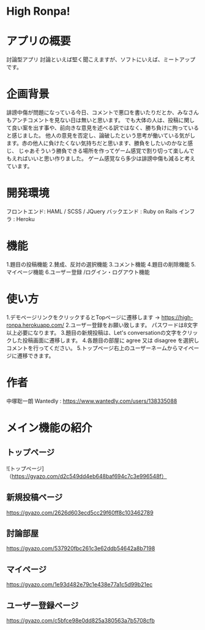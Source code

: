 # High Ronpa!

# アプリの概要
  討論型アプリ
  討論といえば堅く聞こえますが、ソフトにいえば、ミートアップです。

# 企画背景
  誹謗中傷が問題になっている今日、コメントで悪口を書いたりだとか、みなさんもアンチコメントを見ない日は無いと思います。
  でも大体の人は、投稿に関して良い案を出す事や、前向きな意見を述べる訳ではなく、勝ち負けに拘っていると感じました。
  他人の意見を否定し、論破したという思考が働いている気がします。赤の他人に負けたくない気持ちだと思います、勝負をしたいのかなと感じ、
  じゃあそういう勝負できる場所を作ってゲーム感覚で割り切って楽しんでもえればいいと思い作りました。
  ゲーム感覚なら多少は誹謗中傷も減ると考えています。


# 開発環境
  フロントエンド: HAML / SCSS / JQuery
  バックエンド : Ruby on Rails
  インフラ : Heroku


# 機能
  1.題目の投稿機能
  2.賛成、反対の選択機能
  3.コメント機能
  4.題目の削除機能
  5.マイページ機能
  6.ユーザー登録 /ログイン・ログアウト機能


# 使い方
  1.デモページリンクをクリックするとTopページに遷移します → https://high-ronpa.herokuapp.com/
  2.ユーザー登録をお願い致します。
    パスワードは8文字以上必要になります。
  3.題目の新規投稿は、Let's conversationの文字をクリックした投稿画面に遷移します。
  4.各題目の部屋に agree 又は disagree を選択しコメントを行ってください。
  5.トップページ右上のユーザーネームからマイページに遷移できます。

 
# 作者
  中塚聡一朗
  Wantedly : https://www.wantedly.com/users/138335088

# メイン機能の紹介
## トップページ
![トップページ]（https://gyazo.com/d2c549dd4eb648baf694c7c3e996548f）

## 新規投稿ページ
https://gyazo.com/2626d603ecd5cc29f60ff8c103462789

## 討論部屋
https://gyazo.com/537920fbc261c3e62ddb54642a8b7198

## マイページ
https://gyazo.com/1e93d482e79c1e438e77a1c5d99b21ec

## ユーザー登録ページ
https://gyazo.com/c5bfce98e0dd825a380563a7b5708cfb